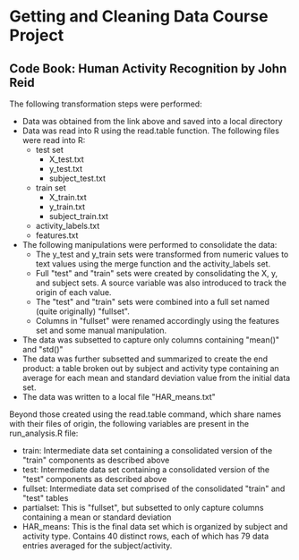 # Getting and Cleaning Data Course Project
## Code Book:  Human Activity Recognition by John Reid

The following transformation steps were performed:
+ Data was obtained from the link above and saved into a local directory
+ Data was read into R using the read.table function.  The following files were read into R:  
  + test set
    + X_test.txt
    + y_test.txt
    + subject_test.txt
  + train set
    + X_train.txt
    + y_train.txt
    + subject_train.txt
  + activity_labels.txt
  + features.txt
+ The following manipulations were performed to consolidate the data:
  + The y_test and y_train sets were transformed from numeric values to text values using the merge function and the activity_labels set.
  + Full "test" and "train" sets were created by consolidating the X, y, and subject sets.  A source variable was also introduced to track the origin of each value.
  + The "test" and "train" sets were combined into a full set named (quite originally) "fullset".
  + Columns in "fullset" were renamed accordingly using the features set and some manual manipulation.
+ The data was subsetted to capture only columns containing "mean()" and "std()"
+ The data was further subsetted and summarized to create the end product:  a table broken out by subject and activity type containing an average for each mean and standard deviation value from the initial data set.
+ The data was written to a local file "HAR_means.txt"

Beyond those created using the read.table command, which share names with their files of origin, the following variables are present in the run_analysis.R file:
+ train:  Intermediate data set containing a consolidated version of the "train" components as described above
+ test:  Intermediate data set containing a consolidated version of the "test" components as described above
+ fullset:  Intermediate data set comprised of the consolidated "train" and "test" tables
+ partialset:  This is "fullset", but subsetted to only capture columns containing a mean or standard deviation
+ HAR_means:  This is the final data set which is organized by subject and activity type.  Contains 40 distinct rows, each of which has 79 data entries averaged for the subject/activity.
